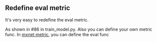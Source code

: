 ## Redefine eval metric
It's very easy to redefine the eval metric.

As shown in \#86 in train_model.py.
Also you can define your own metric func. In [mxnet metric](https://github.com/dmlc/mxnet/blob/master/python/mxnet/metric.py), 
you can define the eval func